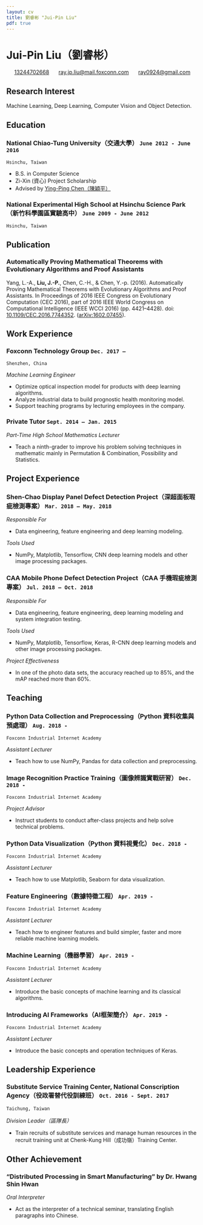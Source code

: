 ```yaml
---
layout: cv
title: 劉睿彬 "Jui-Pin Liu"
pdf: true
---
```

# __Jui-Pin Liu__（劉睿彬）

<div id="webaddress">
<i class="fi-telephone" style="margin-left:1em"></i>
<a href="13244702668" style="margin-left:0.5em">13244702668</a>
<i class="fi-mail" style="margin-left:1em"></i>
<a href="ray.jp.liu@mail.foxconn.com" style="margin-left:0.5em">ray.jp.liu@mail.foxconn.com</a>
<i class="fi-mail" style="margin-left:1em"></i>
<a href="ray0924@gmail.com" style="margin-left:0.5em">ray0924@gmail.com</a>
</div>

## Research Interest

Machine Learning, Deep Learning, Computer Vision and Object Detection.

## Education
### __National Chiao-Tung University（交通大學）__ `June 2012 - June 2016`
```
Hsinchu, Taiwan
```

- B.S. in Computer Science
- Zi-Xin (資心) Project Scholarship
- Advised by [Ying-Ping Chen（陳穎平）](https://people.cs.nctu.edu.tw/~ypchen/)

### __National Experimental High School at Hsinchu Science Park（新竹科學園區實驗高中）__ `June 2009 - June 2012`
```
Hsinchu, Taiwan
```

## Publication
### __Automatically Proving Mathematical Theorems with Evolutionary Algorithms and Proof Assistants__

Yang, L.-A., __Liu, J.-P.__, Chen, C.-H., & Chen, Y.-p. (2016). Automatically Proving Mathematical Theorems with Evolutionary Algorithms and Proof Assistants. In Proceedings of 2016 IEEE Congress on Evolutionary Computation (CEC 2016), part of 2016 IEEE World Congress on Computational Intelligence (IEEE WCCI 2016) (pp. 4421–4428).
doi: [10.1109/CEC.2016.7744352](http://dx.doi.org/10.1109/CEC.2016.7744352). ([arXiv:1602.07455](https://arxiv.org/abs/1602.07455)).


## Work Experience
### __Foxconn Technology Group__ `Dec. 2017 –`
```
Shenzhen, China
```

_Machine Learning Engineer_
- Optimize optical inspection model for products with deep learning algorithms.
- Analyze industrial data to build prognostic health monitoring model.
- Support teaching programs by lecturing employees in the company.

### __Private Tutor__  `Sept. 2014 – Jan. 2015`

_Part-Time High School Mathematics Lecturer_
- Teach a ninth-grader to improve his problem solving techniques in mathematic mainly in Permutation & Combination, Possibility and Statistics.

## Project Experience
### __Shen-Chao Display Panel Defect Detection Project（深超面板瑕疵檢測專案）__ `Mar. 2018 – May. 2018`

_Responsible For_
- Data engineering, feature engineering and deep learning modeling.

_Tools Used_
- NumPy, Matplotlib, Tensorflow, CNN deep learning models and other image processing packages.

### __CAA Mobile Phone Defect Detection Project（CAA 手機瑕疵檢測專案）__ `Jul. 2018 – Oct. 2018`
_Responsible For_
- Data engineering, feature engineering, deep learning modeling and system integration testing.

_Tools Used_
- NumPy, Matplotlib, Tensorflow, Keras, R-CNN deep learning models and other image processing packages.

_Project Effectiveness_
- In one of the photo data sets, the accuracy reached up to 85%, and the mAP reached more than 60%.

## Teaching
### __Python Data Collection and Preprocessing（Python 資料收集與預處理）__ `Aug. 2018 -`
```
Foxconn Industrial Internet Academy
```
_Assistant Lecturer_
- Teach how to use NumPy, Pandas for data collection and preprocessing.

### __Image Recognition Practice Training（圖像辨識實戰研習）__ `Dec. 2018 -`
```
Foxconn Industrial Internet Academy
```
_Project Advisor_
- Instruct students to conduct after-class projects and help solve technical problems.

### __Python Data Visualization（Python 資料視覺化）__ `Dec. 2018 -`
```
Foxconn Industrial Internet Academy
```
_Assistant Lecturer_
- Teach how to use Matplotlib, Seaborn for data visualization.

### __Feature Engineering（數據特徵工程）__ `Apr. 2019 -`
```
Foxconn Industrial Internet Academy
```
_Assistant Lecturer_
- Teach how to engineer features and build simpler, faster and more reliable machine learning models.

### __Machine Learning（機器學習）__ `Apr. 2019 -`
```
Foxconn Industrial Internet Academy
```
_Assistant Lecturer_
- Introduce the basic concepts of machine learning and its classical algorithms.

### __Introducing AI Frameworks（AI框架簡介）__ `Apr. 2019 -`
```
Foxconn Industrial Internet Academy
```
_Assistant Lecturer_
- Introduce the basic concepts and operation techniques of Keras.

## Leadership Experience
### __Substitute Service Training Center, National Conscription Agency（役政署替代役訓練班）__ `Oct. 2016 - Sept. 2017`
```
Taichung, Taiwan
```

_Division Leader（區隊長）_
- Train recruits of substitute services and manage human resources in the recruit training unit at Chenk-Kung Hill（成功嶺）Training Center.

## Other Achievement
### “Distributed Processing in Smart Manufacturing” by Dr. Hwang Shin Hwan

_Oral Interpreter_
- Act as the interpreter of a technical seminar, translating English paragraphs into Chinese.

<!-- ### Footer
Last updated: Apr. 2019 -->
